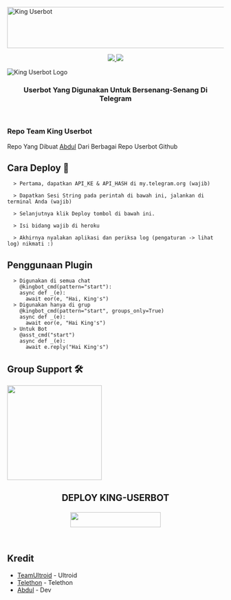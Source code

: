 <a href="https://cooltext.com"><img src="https://images.cooltext.com/5520759.gif" width="802" height="96" alt="King Userbot" /></a>

<p align="center">
  <a href="https://github.com/TeamKingUserbot/TeamKing-Userbot/fork">
    <img src="https://img.shields.io/github/forks/TeamKingUserbot/TeamKing-Userbot?label=Fork&style=social">
    
  </a>
  <a href="https://github.com/DoellBarr/TeamKing-Userbot">
    <img src="https://img.shields.io/github/stars/DoellBarr/TeamKing-Userbot?style=social">
  </a>
</p>  

![King Userbot Logo](https://telegra.ph/file/1bf2eacc0f1aaca83eaa5.jpg)

<h3 align="center">Userbot Yang Digunakan Untuk Bersenang-Senang Di Telegram</h3>
<p align="center">&nbsp;</p>

### Repo Team King Userbot
Repo Yang Dibuat [Abdul](https://t.me/lvufrvrbby) Dari Berbagai Repo Userbot Github 

## Cara Deploy 👷

```
  > Pertama, dapatkan API_KE & API_HASH di my.telegram.org (wajib)

  > Dapatkan Sesi String pada perintah di bawah ini, jalankan di terminal Anda (wajib)

  > Selanjutnya klik Deploy tombol di bawah ini.

  > Isi bidang wajib di heroku

  > Akhirnya nyalakan aplikasi dan periksa log (pengaturan -> lihat log) nikmati :)
```

## Penggunaan Plugin
```
  > Digunakan di semua chat
    @kingbot_cmd(pattern="start"):
    async def _(e):
      await eor(e, "Hai, King's")
  > Digunakan hanya di grup
    @kingbot_cmd(pattern="start", groups_only=True)
    async def _(e):
      await eor(e, "Hai King's")
  > Untuk Bot
    @asst_cmd("start")
    async def _(e):
      await e.reply("Hai King's")
```

## Group Support 🛠

   <a href="https://t.me/TeamKingUserbot"><img src="https://img.shields.io/badge/Group%20Support%3F-yes-green?&style=flat-square?&logo=telegram" width=220px></a></p>


## <p align="center">DEPLOY KING-USERBOT</p>


<p align="center"><a href="https://heroku.com/deploy"> <img src="https://img.shields.io/badge/Deploy%20Ke%20Heroku-magenta?style=flat&logo=heroku" width="210" height="34.45" /></a></p>

<br>

## Kredit
*   [TeamUltroid](https://github.com/TeamUltroid) - Ultroid
*   [Telethon](https://github.com/LonamiWebs/Telethon) - Telethon
*   [Abdul](https://t.me/lvufrvrbby) - Dev

